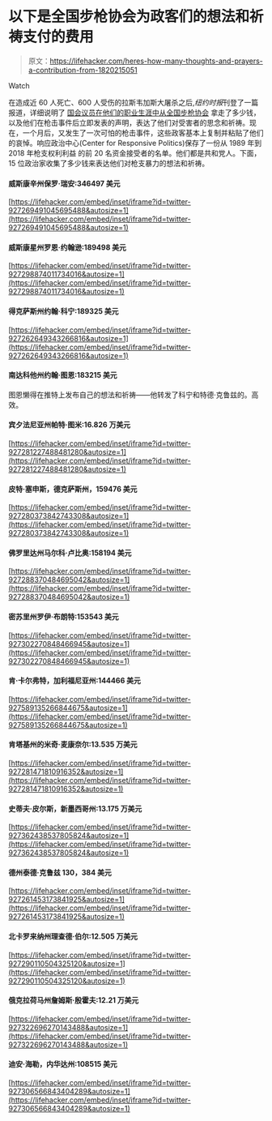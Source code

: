 # 以下是全国步枪协会为政客们的想法和祈祷支付的费用

> 原文：<https://lifehacker.com/heres-how-many-thoughts-and-prayers-a-contribution-from-1820215051>

Watch

在造成近 60 人死亡、600 人受伤的拉斯韦加斯大屠杀之后,*纽约时报*刊登了一篇报道，详细说明了 [国会议员在他们的职业生涯中从全国步枪协会](https://www.nytimes.com/interactive/2017/10/04/opinion/thoughts-prayers-nra-funding-senators.html) 拿走了多少钱，以及他们在枪击事件后立即发表的声明，表达了他们对受害者的思念和祈祷。现在，一个月后，又发生了一次可怕的枪击事件，这些政客基本上复制并粘贴了他们的哀悼。响应政治中心(Center for Responsive Politics)保存了一份从 1989 年到 2018 年枪支权利利益 的前 20 名资金接受者的名单。他们都是共和党人。下面，15 位政治家收集了多少钱来表达他们对枪支暴力的想法和祈祷。

#### 威斯康辛州保罗·瑞安:346497 美元

 [https://lifehacker.com/embed/inset/iframe?id=twitter-927269491045695488&autosize=1](https://lifehacker.com/embed/inset/iframe?id=twitter-927269491045695488&autosize=1) 

#### 威斯康星州罗恩·约翰逊:189498 美元

 [https://lifehacker.com/embed/inset/iframe?id=twitter-927298874011734016&autosize=1](https://lifehacker.com/embed/inset/iframe?id=twitter-927298874011734016&autosize=1) 

#### 得克萨斯州约翰·科宁:189325 美元

 [https://lifehacker.com/embed/inset/iframe?id=twitter-927262649343266816&autosize=1](https://lifehacker.com/embed/inset/iframe?id=twitter-927262649343266816&autosize=1) 

#### 南达科他州约翰·图恩:183215 美元

图恩懒得在推特上发布自己的想法和祈祷——他转发了科宁和特德·克鲁兹的。高效。

#### 宾夕法尼亚州帕特·图米:16.826 万美元

 [https://lifehacker.com/embed/inset/iframe?id=twitter-927281227488481280&autosize=1](https://lifehacker.com/embed/inset/iframe?id=twitter-927281227488481280&autosize=1) 

#### 皮特·塞申斯，德克萨斯州，159476 美元

 [https://lifehacker.com/embed/inset/iframe?id=twitter-927280373842743308&autosize=1](https://lifehacker.com/embed/inset/iframe?id=twitter-927280373842743308&autosize=1) 

#### 佛罗里达州马尔科·卢比奥:158194 美元

 [https://lifehacker.com/embed/inset/iframe?id=twitter-927288370484695042&autosize=1](https://lifehacker.com/embed/inset/iframe?id=twitter-927288370484695042&autosize=1) 

#### 密苏里州罗伊·布朗特:153543 美元

 [https://lifehacker.com/embed/inset/iframe?id=twitter-927302270848466945&autosize=1](https://lifehacker.com/embed/inset/iframe?id=twitter-927302270848466945&autosize=1) 

#### 肯·卡尔弗特，加利福尼亚州:144466 美元

 [https://lifehacker.com/embed/inset/iframe?id=twitter-927589135266844675&autosize=1](https://lifehacker.com/embed/inset/iframe?id=twitter-927589135266844675&autosize=1) 

#### 肯塔基州的米奇·麦康奈尔:13.535 万美元

 [https://lifehacker.com/embed/inset/iframe?id=twitter-927281471810916352&autosize=1](https://lifehacker.com/embed/inset/iframe?id=twitter-927281471810916352&autosize=1) 

#### 史蒂夫·皮尔斯，新墨西哥州:13.175 万美元

 [https://lifehacker.com/embed/inset/iframe?id=twitter-927362438537805824&autosize=1](https://lifehacker.com/embed/inset/iframe?id=twitter-927362438537805824&autosize=1) 

#### 德州泰德·克鲁兹 130，384 美元

 [https://lifehacker.com/embed/inset/iframe?id=twitter-927261453173841925&autosize=1](https://lifehacker.com/embed/inset/iframe?id=twitter-927261453173841925&autosize=1) 

#### 北卡罗来纳州理查德·伯尔:12.505 万美元

 [https://lifehacker.com/embed/inset/iframe?id=twitter-927290110504325120&autosize=1](https://lifehacker.com/embed/inset/iframe?id=twitter-927290110504325120&autosize=1) 

#### 俄克拉荷马州詹姆斯·殷霍夫:12.21 万美元

 [https://lifehacker.com/embed/inset/iframe?id=twitter-927322696270143488&autosize=1](https://lifehacker.com/embed/inset/iframe?id=twitter-927322696270143488&autosize=1) 

#### 迪安·海勒，内华达州:108515 美元

 [https://lifehacker.com/embed/inset/iframe?id=twitter-927306566843404289&autosize=1](https://lifehacker.com/embed/inset/iframe?id=twitter-927306566843404289&autosize=1)